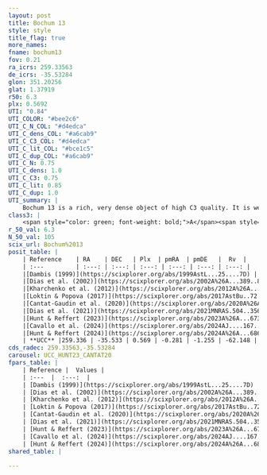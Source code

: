 ```yaml
---
layout: post
title: Bochum 13
style: style
title_flag: true
more_names: 
fname: bochum13
fov: 0.21
ra_icrs: 259.33563
de_icrs: -35.53284
glon: 351.20256
glat: 1.37919
r50: 6.3
plx: 0.5692
UTI: "0.84"
UTI_COLOR: "#bee2c6"
UTI_C_N_COL: "#d4edca"
UTI_C_dens_COL: "#a6cab9"
UTI_C_C3_COL: "#d4edca"
UTI_C_lit_COL: "#bce1c5"
UTI_C_dup_COL: "#a6cab9"
UTI_C_N: 0.75
UTI_C_dens: 1.0
UTI_C_C3: 0.75
UTI_C_lit: 0.85
UTI_C_dup: 1.0
UTI_summary: |
    Bochum 13 is a rich, very dense object of high C3 quality. It is well-studied in the literature.
class3: |
    <span style="color: green; font-weight: bold;">A</span><span style="color: #FFC300; font-weight: bold;">B</span>
r_50_val: 6.3
N_50_val: 105
scix_url: Bochum%2013
posit_table: |
    | Reference    | RA    | DEC   | Plx  | pmRA  | pmDE   |  Rv  |
    | :---         | :---: | :---: | :---: | :---: | :---: | :---: |
    |[Dambis (1999)](https://scixplorer.org/abs/1999AstL...25....7D) | 259.35 | -35.55 | -- | -- | -- | -- |
    |[Dias et al. (2002)](https://scixplorer.org/abs/2002A%26A...389..871D) | 259.35 | -35.55 | -- | 0.26 | -1.56 | -1.93 |
    |[Kharchenko et al. (2012)](https://scixplorer.org/abs/2012A%26A...543A.156K) | 259.33 | -35.55 | -- | -0.6 | -2.19 | -- |
    |[Loktin & Popova (2017)](https://scixplorer.org/abs/2017AstBu..72..257L) | 259.35 | -35.551 | -- | 0.643 | -5.067 | -2.5 |
    |[Cantat-Gaudin et al. (2020)](https://scixplorer.org/abs/2020A%26A...640A...1C) | 259.333 | -35.529 | 0.567 | -0.286 | -1.284 | -- |
    |[Dias et al. (2021)](https://scixplorer.org/abs/2021MNRAS.504..356D) | 259.324 | -35.535 | 0.57 | -0.282 | -1.276 | -- |
    |[Hunt & Reffert (2023)](https://scixplorer.org/abs/2023A%26A...673A.114H) | 259.333 | -35.534 | 0.57 | -0.255 | -1.295 | -28.177 |
    |[Cavallo et al. (2024)](https://scixplorer.org/abs/2024AJ....167...12C) | 259.347 | -35.588 | 0.572 | -- | -- | -- |
    |[Hunt & Reffert (2024)](https://scixplorer.org/abs/2024A%26A...686A..42H) | 259.333 | -35.534 | 0.57 | -0.255 | -1.295 | -28.177 |
    | **UCC** |259.336 | -35.533 | 0.569 | -0.281 | -1.255 | -62.148 | 
cds_radec: 259.33563,-35.53284
carousel: UCC_HUNT23_CANTAT20
fpars_table: |
    | Reference |  Values |
    | :---  |  :---:  |
    | [Dambis (1999)](https://scixplorer.org/abs/1999AstL...25....7D) | `E_B-V_=0.804, DM0=10.52, log_age_=6.4` |
    | [Dias et al. (2002)](https://scixplorer.org/abs/2002A%26A...389..871D) | `E(B-V)=0.854, Dist=1077.0, Age=6.823` |
    | [Kharchenko et al. (2012)](https://scixplorer.org/abs/2012A%26A...543A.156K) | `e_bv=0.822, distance=1340, log_age=7.25` |
    | [Loktin & Popova (2017)](https://scixplorer.org/abs/2017AstBu..72..257L) | `E(B-V)=0.83, Dmod=10.211, logt=6.988` |
    | [Cantat-Gaudin et al. (2020)](https://scixplorer.org/abs/2020A%26A...640A...1C) | `AVNN=2.63, DMNN=11.11, AgeNN=6.95` |
    | [Dias et al. (2021)](https://scixplorer.org/abs/2021MNRAS.504..356D) | `Av=2.501, Dist=1611, logage=6.96, [Fe/H]=0.299` |
    | [Hunt & Reffert (2023)](https://scixplorer.org/abs/2023A%26A...673A.114H) | `AV50=2.941, diffAV50=1.892, MOD50=11.081, logAge50=6.704` |
    | [Cavallo et al. (2024)](https://scixplorer.org/abs/2024AJ....167...12C) | `AV50=2.88, dMod50=10.91, logAge50=6.93, [Fe/H]50=-0.03` |
    | [Hunt & Reffert (2024)](https://scixplorer.org/abs/2024A%26A...686A..42H) | `MassJ=1353.26` |
shared_table: |
    
---
```

